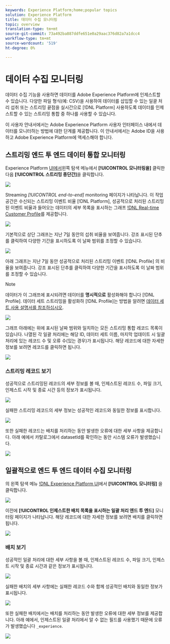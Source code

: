```yaml
---
keywords: Experience Platform;home;popular topics
solution: Experience Platform
title: 데이터 수집 모니터링
topic: overview
translation-type: tm+mt
source-git-commit: 73a492ba887ddfe651e0a29aac376d82a7a1dcc4
workflow-type: tm+mt
source-wordcount: '519'
ht-degree: 0%

---
```



# 데이터 수집 모니터링

데이터 수집 기능을 사용하면 데이터를 Adobe Experience Platform에 인제스트할 수 있습니다. 다양한 파일 형식(예: CSV)을 사용하여 데이터를 삽입할 수 있는 일괄 처리 섭취 또는 스트리밍 끝점을 실시간으로 [!DNL Platform] 사용하도록 데이터를 인제스트할 수 있는 스트리밍 통합 중 하나를 사용할 수 있습니다.

이 사용자 안내서에서는 Adobe Experience Platform 사용자 인터페이스 내에서 데이터를 모니터하는 방법에 대한 단계를 제공합니다. 이 안내서에서는 Adobe ID을 사용하고 Adobe Experience Platform에 액세스해야 합니다.

## 스트리밍 엔드 투 엔드 데이터 통합 모니터링

Experience Platform [UI에서](https://platform.adobe.com)왼쪽 탐색 메뉴에서 **[!UICONTROL 모니터링을]** 클릭한 다음 **[!UICONTROL 스트리밍 종단간]**&#x200B;을 클릭합니다.

![](../images/quality/monitor-data-flows/click-streaming-end-to-end.png)

Streaming *[!UICONTROL end-to-end]* monitoring 페이지가 나타납니다. 이 작업 공간은 수신되는 스트리밍 이벤트 비율 [!DNL Platform], 성공적으로 처리된 스트리밍된 이벤트 비율과 들어오는 데이터의 세부 목록을 표시하는 그래프 [!DNL Real-time Customer Profile](../../profile/home.md)를 제공합니다.

![](../images/quality/monitor-data-flows/list-streams.png)

기본적으로 상단 그래프는 지난 7일 동안의 섭취 비율을 보여줍니다. 강조 표시된 단추를 클릭하여 다양한 기간을 표시하도록 이 날짜 범위를 조정할 수 있습니다.

![](../images/quality/monitor-data-flows/list-streams-focus-on-top-graph.png)

아래 그래프는 지난 7일 동안 성공적으로 처리된 스트리밍 이벤트 [!DNL Profile] 의 비율을 보여줍니다. 강조 표시된 단추를 클릭하여 다양한 기간을 표시하도록 이 날짜 범위를 조정할 수 있습니다.

>[!NOTE]
>
>데이터가 이 그래프에 표시되려면 데이터를 **명시적으로** 활성화해야 합니다 [!DNL Profile]. 데이터 세트 스트리밍을 활성화하 [!DNL Profile]는 방법을 알려면 [데이터 세트 사용 설명서를 참조하십시오](../../catalog/datasets/user-guide.md#enable-a-dataset-for-real-time-customer-profile).

![](../images/quality/monitor-data-flows/list-streams-focus-on-bottom-graph.png)

그래프 아래에는 위에 표시된 날짜 범위와 일치하는 모든 스트리밍 통합 레코드 목록이 있습니다. 나열된 각 일괄 처리에는 해당 ID, 데이터 세트 이름, 마지막 업데이트 시 일괄 처리에 있는 레코드 수 및 오류 수(있는 경우)가 표시됩니다. 해당 레코드에 대한 자세한 정보를 보려면 레코드를 클릭하면 됩니다.

![](../images/quality/monitor-data-flows/list-streams-focus-on-streams.png)

### 스트리밍 레코드 보기

성공적으로 스트리밍된 레코드의 세부 정보를 볼 때, 인제스트된 레코드 수, 파일 크기, 인제스트 시작 및 종료 시간 등의 정보가 표시됩니다.

![](../images/quality/monitor-data-flows/successful-streaming-record.png)

실패한 스트리밍 레코드의 세부 정보는 성공적인 레코드와 동일한 정보를 표시합니다.

![](../images/quality/monitor-data-flows/failed-batch.png)

또한 실패한 레코드는 배치를 처리하는 동안 발생한 오류에 대한 세부 사항을 제공합니다. 아래 예에서 카탈로그에서 datasetId를 확인하는 동안 시스템 오류가 발생했습니다.

![](../images/quality/monitor-data-flows/failed-batch-details.png)

## 일괄적으로 엔드 투 엔드 데이터 수집 모니터링

의 왼쪽 탐색 메뉴 [!DNL Experience Platform UI](https://platform.adobe.com)에서 **[!UICONTROL 모니터링]** 을 클릭합니다.

![](../images/quality/monitor-data-flows/click-monitoring.png)

이전에 **[!UICONTROL 인제스트한 배치 목록을 표시하는 일괄 처리 엔드 투 엔드]** 모니터링 페이지가 나타납니다. 해당 레코드에 대한 자세한 정보를 보려면 배치를 클릭하면 됩니다.

![](../images/quality/monitor-data-flows/list-batches.png)

### 배치 보기

성공적인 일괄 처리에 대한 세부 사항을 볼 때, 인제스트된 레코드 수, 파일 크기, 인제스트 시작 및 종료 시간과 같은 정보가 표시됩니다.

![](../images/quality/monitor-data-flows/successful-batch.png)

실패한 배치의 세부 사항에는 실패한 레코드 수와 함께 성공적인 배치와 동일한 정보가 표시됩니다.

![](../images/quality/monitor-data-flows/failed-streaming-record.png)

또한 실패한 배치에서는 배치를 처리하는 동안 발생한 오류에 대한 세부 정보를 제공합니다. 아래 예에서, 인제스트된 일괄 처리에서 알 수 없는 필드를 사용했기 때문에 오류가 발생했습니다 `_experience`.

![](../images/quality/monitor-data-flows/failed-streaming-record-details.png)